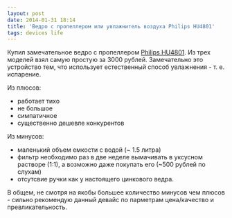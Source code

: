 ```yaml
---
layout: post
date: 2014-01-31 18:14
title: 'Ведро с пропеллером или увлажнитель воздуха Philips HU4801'
tags: devices life
---
```


Купил замечательное ведро с пропеллером [Philips HU4801](http://www.philips.ru/c/air-purifier/safe-clean-nanocloud-technology-hu4801_01/prd/ru/). Из трех моделей взял самую простую за 3000 рублей.
Замечательно это устройство тем, что использует естественный способ увлажнения - т. е. испарение.

Из плюсов:

* работает тихо
* не большое
* симпатичное
* существенно дешевле конкурентов

Из минусов:

* маленький объем емкости с водой (~ 1.5 литра)
* фильтр необходимо раз в две неделе вымачивать в уксусном растворе (1:1), а возможно даже покупать его (~500 рублей по слухам)
* отсутсвие ручки как у настоящего цинкового ведра.

В общем, не смотря на якобы большее количество минусов чем плюсов - сильно рекомендую данный девайс по парметрам цена/качество и превликательность.
